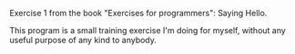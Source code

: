 Exercise 1 from the book "Exercises for programmers": Saying Hello.

This program is a small training exercise I'm doing for myself, without any useful purpose of any kind to anybody.
